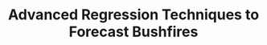 ---
title: Advanced Regression Techniques to Forecast Bushfires
github: https://github.com/Agewerc/Bushfire-Analysis
image: /assets/images/fires.jpg
description: Regression models to predict the burned area in fires. Use of advance techniques such as cooks distance to identify influential points. 
layout: post
---